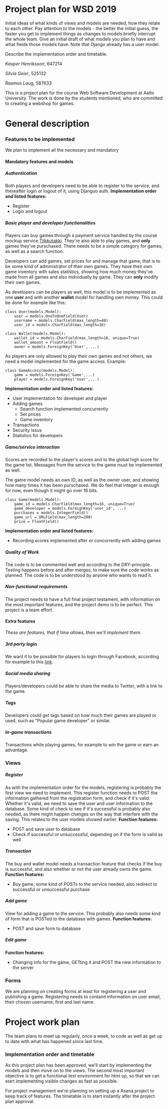 # Project plan for WSD 2019

Initial ideas of what kinds of views and models are needed, how they relate to each other. Pay attention to the models - the better the initial guess, the faster you get to implement things as changes to models briefly interrupt the whole team. Give an initial draft of what models you plan to have and what fields those models have. Note that Django already has a user model.

Describe the implementation order and timetable.

*Kasper Henriksson*, 647214

*Silvia Geier*, 525132

*Rasmus Laug*, 587633

This is a project plan for the course Web Software Development at Aalto University.
The work is done by the students mentioned, who are committed to creating a webshop for games.

# General description

### Features to be implemented

We plan to implement all the necessary and mandatory 

#### Mandatory features and models

##### Authentication
Both players and developers need to be able to register to the service, and thereafter login or logout of it, using Djanguo auth.
**Implementation order and listed features:**
+ Register
+ Login and logout

##### Basic player and developer functionalities
Players can buy games through a payment service handled by the course mockup service [Tilkkutakki](https://tilkkutakki.cs.aalto.fi/payments/ ). They're also able to play games, and **only** games they've purschased. There needs to be a simple category for games, as well as a search function.

Developers can add games, set prices for and manage that game, that is to be some kind of administrator of their own games. They have their own game inventory with sales statistics, showing how much money they've made from all games and also individually by game. They can **only** modify their own games. 

As developers can be players as well, this model is to be implemented as one **user** and with another **wallet** model for handling own money. This could be done for example like this:

```
class User(models.Model):  
    user = models.OneToOneField(User)
    username = models.CharField(max_length=40)  
    user_id = models.CharField(max_length=16)  
```

```
class Wallet(models.Model):
    wallet_id = models.CharField(max_length=16, unique=True)  
    wallet_amount = FloatField()  
    owner = models.ForeignKey('User', ...)
```

As players are only allowed to play their own games and not others, we need a model implemented for the game access. Example:
```
class GameAccess(models.Model):
    game = models.ForeignKey('Game',...)  
    player = models.ForeignKey('User',...)
```

**Implementation order and listed features:**
+ User implementation for developer and player
+ Adding games
    + Search function implemented concurrently
    + Set prices
    + Game inventory
+ Transactions
+ Security issus
+ Statistics for developers

##### Game/service interaction
Scores are recorded to the player's scores and to the global high score for the game list. Messages from the service to the game must be implemented as well. 

The game model needs an own ID, as well as the owner user, and showing how many times it has been purschased. We do feel that integer is enough for now, even though it might go over 16 bits.

```
class Game(models.Model):
    game_id = models.CharField(max_length=16, unique=True)  
    game_developer = models.ForeignKey('user_id', ...)
    purchases = models.IntegerField()  
    game_url = URLField(max_length=200)
    price = FloatField()
```

**Implementation order and listed features:**
+ Recording scores implemented after or concurrently with adding games

##### Quality of Work
The code is to be commented well and according to the DRY-principle. Testing happens before and after merges, to make sure the code works as planned. The code is to be understood by anyone who wants to read it.

#####  Non-functional requirements
The project needs to have a full final project testament, with information on the most important features, and the project demo is to be perfect. This project is a team effort.

#### Extra features

*These are features, that if time allows, then we'll implement them.*

##### 3rd party login
We want it to be possible for players to login through Facebook, according for example to this [link](https://scotch.io/tutorials/django-authentication-with-facebook-instagram-and-linkedin "Django Authentication with Facebook").

##### Social media sharing
Players/developers could be able to share the media to Twitter, with a link to the game.

##### Tags
Developers could get tags based on how much their games are played or used, such as "Popular game developer" or similar. 

##### In-game transactions
Transactions while playing games, for example to win the game or earn an advantage.

### Views

##### Register
As with the implementation order for the models, registering is probably the first view we need to implement. This register function needs to POST the information gathered from the registration form, and check if it's valid. Whether it's valid, we need to save the user and user information to the database. Some kind of check to see if it's successful is probably also needed, as there might happen changes on the way that interfere with the saving. This relates to the user models showed earlier.
**Function features:**
+ POST and save user to database
+ Check if successful or unsuccessful, depending on if the form is valid as well

##### Transaction
The buy and wallet model needs a transaction feature that checks if the buy is successful, and also whether or not the user already owns the game.
**Function features:**
+ Buy game, some kind of POSTs to the service needed, also redirect to successful or unsuccessful purchase

##### Add game
View for adding a game to the service. This probably also needs some kind of form that is POSTed to the database with games.
**Function features:**
+ POST and save form to database

##### Edit game
**Function features:**
+ Changing info for the game, GETting it and POST the new information to the server

### Forms

We are planning on creating forms at least for registering a user and publishing a game. Registering needs to containt information on user email, their chosen username, first and last name.

# Project work plan

The team plans to meet up regularly, once a week, to code as well as get up to date with what has happened since last time.

### Implementation order and timetable

As this project plan has been approved, we'll start by implementing the models and then move on to the views. The second most important objective is to get a functional test environment for html up, so that we can start implementing visible changes as fast as possible.

For project management we're planning on setting up a Asana project to keep track of features.
The timetable is to start instantly after the project plan approval.

